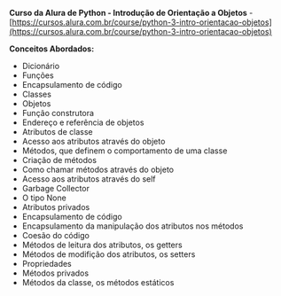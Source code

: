 **Curso da Alura de Python - Introdução de Orientação a Objetos** - [https://cursos.alura.com.br/course/python-3-intro-orientacao-objetos](https://cursos.alura.com.br/course/python-3-intro-orientacao-objetos)

**Conceitos Abordados:**
- Dicionário
- Funções
- Encapsulamento de código
- Classes
- Objetos
- Função construtora
- Endereço e referência de objetos
- Atributos de classe
- Acesso aos atributos através do objeto
- Métodos, que definem o comportamento de uma classe
- Criação de métodos
- Como chamar métodos através do objeto
- Acesso aos atributos através do self
- Garbage Collector
- O tipo None
- Atributos privados
- Encapsulamento de código
- Encapsulamento da manipulação dos atributos nos métodos
- Coesão do código
- Métodos de leitura dos atributos, os getters
- Métodos de modifição dos atributos, os setters
- Propriedades
- Métodos privados
- Métodos da classe, os métodos estáticos
